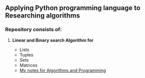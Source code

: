 ## Applying Python programming language to Researching algorithms
### Repository consists of:

<ol>
  <li><b>Linear and Binary search Algorithm for</b></li>
      <ul>
      <li>Lists</li>
      <li>Tuples</li>
      <li>Sets</li>
      <li>Matrices</li>
      <li><a href="https://github.com/nijatzv/Algorithms/blob/master/Algorithm%20and%20Programming%20-%20notes.docx">My notes for Algorithms and Programming</a></li>
    </ul>
</ol>
<t></t>

